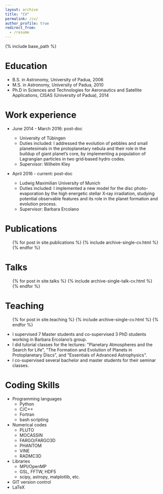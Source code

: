 ```yaml
---
layout: archive
title: "CV"
permalink: /cv/
author_profile: true
redirect_from:
  - /resume
---
```


{% include base_path %}

Education
======
* B.S. in Astronomy, University of Padua, 2006
* M.S. in Astronomy, University of Padua, 2010
* Ph.D in Sciences and Technologies for Aeronautics and Satellite Applications, CISAS (University of Padua), 2014

Work experience
======
* June 2014 - March 2016: post-doc
  * University of Tübingen
  * Duties included: I addressed the evolution of pebbles and small planetesimals in the protoplanetary nebula and their role in the buildup of giant planet’s core, by implementing a population of Lagrangian particles in two grid‐based hydro codes.
  * Supervisor: Wilhelm Kley

* April 2016 - current: post-doc
  * Ludwig Maximilian University of Munich
  * Duties included: I implemented a new model for the disc photo-evaporation by the high energetic stellar X‐ray irradiation, studying potential observable features and its role in the planet formation and evolution process.
  * Supervisor: Barbara Ercolano

Publications
======
  <ul>{% for post in site.publications %}
    {% include archive-single-cv.html %}
  {% endfor %}</ul>
  
Talks
======
  <ul>{% for post in site.talks %}
    {% include archive-single-talk-cv.html %}
  {% endfor %}</ul>
  
Teaching
======
  <ul>{% for post in site.teaching %}
    {% include archive-single-cv.html %}
  {% endfor %}</ul>

* I supervised 7 Master students and co-supervised 3 PhD students working in Barbara Ercolano’s group.
* I did tutorial classes for the lectures: "Planetary Atmospheres and the Search for Life", "The Formation and Evolution of Planets in Protoplanetary
Discs", and "Essentials of Advanced Astrophysics".
* I co-supervised several bachelor and master students for their seminar classes.

Coding Skills
======
* Programming languages
  * Python
  * C/C++
  * Fortran
  * bash scripting
* Numerical codes
  * PLUTO
  * MOCASSIN
  * FARGO/FARGO3D
  * PHANTOM
  * VINE
  * RADMC3D
* Libraries
  * MPI/OpenMP
  * GSL, FFTW, HDF5
  * scipy, astropy, matplotlib, etc.
* GIT version control
* LaTeX
